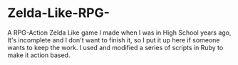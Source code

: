 # Zelda-Like-RPG-
A RPG-Action Zelda Like game I made when I was in High School years ago, It's incomplete and I don't want to finish it, so I put it up here if someone wants to keep the work. I used and modified a series of scripts in Ruby to make it action based.
